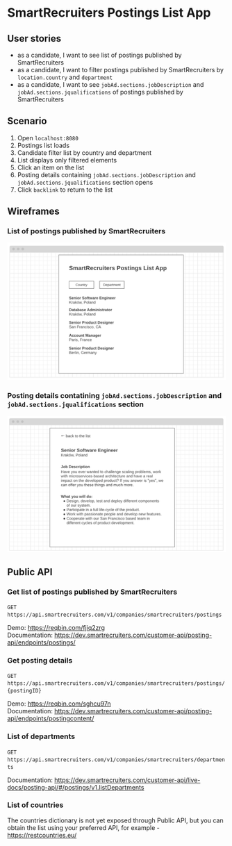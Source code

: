 # SmartRecruiters Postings List App 


## User stories
- as a candidate, I want to see list of postings published by SmartRecruiters   
- as a candidate, I want to filter postings published by SmartRecruiters by `location.country` and `department`
- as a candidate, I want to see `jobAd.sections.jobDescription` and `jobAd.sections.jqualifications` of postings published by SmartRecruiters

<a name="#scenario"></a>
## Scenario
1. Open `localhost:8080`
2. Postings list loads
3. Candidate filter list by country and department
4. List displays only filtered elements
5. Click an item on the list
6. Posting details containing `jobAd.sections.jobDescription` and `jobAd.sections.jqualifications` section opens
7. Click `backlink` to return to the list

<a name="#wireframes"></a>
## Wireframes
### List of postings published by SmartRecruiters
!["sr-app-list-design.png"](media/sr-app-list-design.png)

### Posting details contatining `jobAd.sections.jobDescription` and `jobAd.sections.jqualifications` section
!["sr-app-details-design.png"](media/sr-app-details-design.png)

<a name="#public-api"></a>
## Public API
### Get list of postings published by SmartRecruiters
```GET  https://api.smartrecruiters.com/v1/companies/smartrecruiters/postings``` 

Demo: https://reqbin.com/fjiq2zrg    
Documentation: https://dev.smartrecruiters.com/customer-api/posting-api/endpoints/postings/     

### Get posting details
```GET https://api.smartrecruiters.com/v1/companies/smartrecruiters/postings/{postingID}```  

Demo: https://reqbin.com/sghcu97n       
Documentation: https://dev.smartrecruiters.com/customer-api/posting-api/endpoints/postingcontent/

### List of departments
```GET https://api.smartrecruiters.com/v1/companies/smartrecruiters/departments```  

Documentation: https://dev.smartrecruiters.com/customer-api/live-docs/posting-api/#/postings/v1.listDepartments

### List of countries
The countries dictionary is not yet exposed through Public API, but you can obtain the list using your preferred API, for example - https://restcountries.eu/

<a name="#faq"></a>